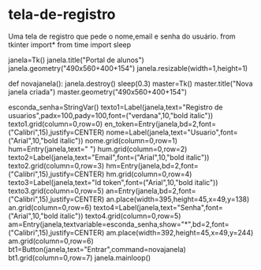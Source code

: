 # tela-de-registro
Uma tela de registro que pede o nome,email e senha do usuário.
from tkinter import*
from time import sleep



janela=Tk()
janela.title("Portal de alunos")
janela.geometry("490x560+400+154")
janela.resizable(width=1,height=1)

def novajanela():
    janela.destroy()
    sleep(0.3)
    master=Tk()
    master.title("Nova janela criada")
    master.geometry("490x560+400+154")
    
esconda_senha=StringVar()
texto1=Label(janela,text="Registro de usuarios",padx=100,pady=100,font=("verdana",10,"bold italic"))
texto1.grid(column=0,row=0)
en_token=Entry(janela,bd=2,font=("Calibri",15),justify=CENTER)
nome=Label(janela,text="Usuario",font=("Arial",10,"bold italic"))
nome.grid(column=0,row=1)
hum=Entry(janela,text=" ")
hum.grid(column=0,row=2)
texto2=Label(janela,text="Email",font=("Arial",10,"bold italic"))
texto2.grid(column=0,row=3)
hm=Entry(janela,bd=2,font=("Calibri",15),justify=CENTER)
hm.grid(column=0,row=4)
texto3=Label(janela,text="Id token",font=("Arial",10,"bold italic"))
texto3.grid(column=0,row=5)
an=Entry(janela,bd=2,font=("Calibri",15),justify=CENTER)
an.place(width=395,height=45,x=49,y=138)
an.grid(column=0,row=6)
texto4=Label(janela,text="Senha",font=("Arial",10,"bold italic"))
texto4.grid(column=0,row=5)
am=Entry(janela,textvariable=esconda_senha,show="*",bd=2,font=("Calibri",15),justify=CENTER)
am.place(width=392,height=45,x=49,y=244)
am.grid(column=0,row=6)
bt1=Button(janela,text="Entrar",command=novajanela)
bt1.grid(column=0,row=7)
janela.mainloop()
